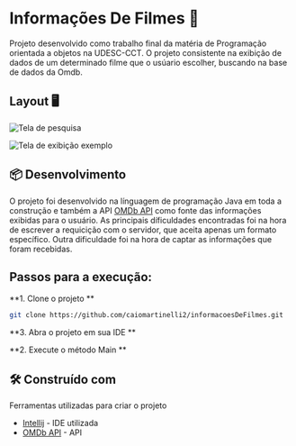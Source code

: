 # Informações De Filmes 🎥

Projeto desenvolvido como trabalho final da matéria de Programação orientada a objetos na UDESC-CCT. O projeto consistente na exibição de dados de um determinado filme que o usúario escolher, buscando na base de dados da Omdb.

## Layout 🖥
![Tela de pesquisa](https://user-images.githubusercontent.com/108761311/177580842-fb35a9b4-1350-4990-94b0-60f962de3dc7.png)

![Tela de exibição exemplo](https://user-images.githubusercontent.com/108761311/177580831-2effae5b-cfeb-4296-9e53-e0dc89045958.png)

## 📦 Desenvolvimento

O projeto foi desenvolvido na línguagem de programação Java em toda a construção e também a API [OMDb API](https://www.omdbapi.com/) como fonte das informações exibidas para o usuário. As principais díficuldades encontradas foi na hora de escrever a requicição com o servidor, que aceita apenas um formato específico. Outra dificuldade foi na hora de captar as informações que foram recebidas. 

## Passos para a execução:

**1. Clone o projeto **

```bash
git clone https://github.com/caiomartinelli2/informacoesDeFilmes.git
```
**3. Abra o projeto em sua IDE  **

**2. Execute o método Main **

## 🛠️ Construído com

Ferramentas utilizadas para criar o projeto

* [Intellij](https://www.jetbrains.com/pt-br/idea/) - IDE utilizada
* [OMDb API](https://www.omdbapi.com/) - API


